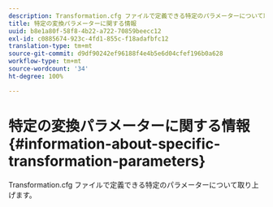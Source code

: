 ```yaml
---
description: Transformation.cfg ファイルで定義できる特定のパラメーターについて取り上げます。
title: 特定の変換パラメーターに関する情報
uuid: b8e1a80f-58f8-4b22-a722-70859beecc12
exl-id: c0885674-923c-4fd1-855c-f18adafbfc12
translation-type: tm+mt
source-git-commit: d9df90242ef96188f4e4b5e6d04cfef196b0a628
workflow-type: tm+mt
source-wordcount: '34'
ht-degree: 100%

---
```


# 特定の変換パラメーターに関する情報{#information-about-specific-transformation-parameters}

Transformation.cfg ファイルで定義できる特定のパラメーターについて取り上げます。
